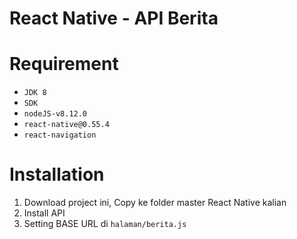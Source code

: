 # React Native - API Berita


# Requirement

* `JDK 8`
* `SDK`
* `nodeJS-v8.12.0`
* `react-native@0.55.4`
* `react-navigation`

# Installation

1. Download project ini, Copy ke folder master React Native kalian
2. Install API 
3. Setting BASE URL di `halaman/berita.js`
